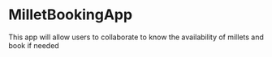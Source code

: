 # MilletBookingApp
This app will allow users to collaborate to know the availability of millets and book if needed
